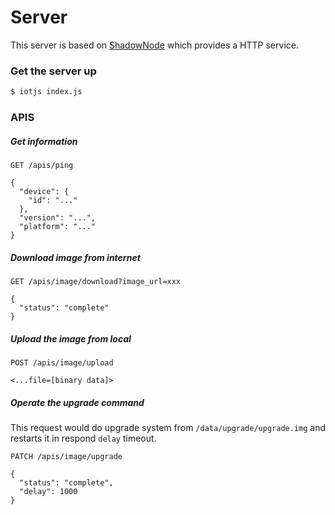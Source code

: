 Server
=========================================

This server is based on [ShadowNode](https://github.com/Rokid/ShadowNode) which provides a HTTP
service.

### Get the server up

```sh
$ iotjs index.js
```

### APIS

##### Get information

```
GET /apis/ping

{
  "device": {
    "id": "..."
  },
  "version": "...",
  "platform": "..."
}
```

##### Download image from internet

```
GET /apis/image/download?image_url=xxx

{
  "status": "complete"
}
```

##### Upload the image from local

```
POST /apis/image/upload

<...file=[binary data]>
```

##### Operate the upgrade command

This request would do upgrade system from `/data/upgrade/upgrade.img` and restarts
it in respond `delay` timeout.

```
PATCH /apis/image/upgrade

{
  "status": "complete",
  "delay": 1000
}
```


